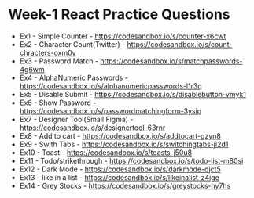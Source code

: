# Week-1 React Practice Questions

- Ex1 - Simple Counter - https://codesandbox.io/s/counter-x6cwt
- Ex2 - Character Count(Twitter) - https://codesandbox.io/s/count-chracters-oxm0v
- Ex3 - Password Match - https://codesandbox.io/s/matchpasswords-4g6wm
- Ex4 - AlphaNumeric Passwords - https://codesandbox.io/s/alphanumericpasswords-l1r3q
- Ex5 - Disable Submit - https://codesandbox.io/s/disablebutton-vmyk1
- Ex6 - Show Password - https://codesandbox.io/s/passwordmatchingform-3ysip
- Ex7 - Designer Tool(Small Figma) - https://codesandbox.io/s/designertool-63rnr
- Ex8 - Add to cart - https://codesandbox.io/s/addtocart-gzyn8
- Ex9 - Swith Tabs - https://codesandbox.io/s/switchingtabs-ji2d1
- Ex10 - Toast - https://codesandbox.io/s/toasts-j50u8 
- Ex11 - Todo/strikethrough - https://codesandbox.io/s/todo-list-m80si
- Ex12 - Dark Mode - https://codesandbox.io/s/darkmode-djct5
- Ex13 - like in a list - https://codesandbox.io/s/likeinalist-z4ige
- Ex14 - Grey Stocks - https://codesandbox.io/s/greystocks-hy7hs